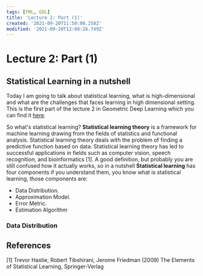 ```yaml
---
tags: [FML, GDL]
title: 'Lecture 2: Part (1)'
created: '2021-09-20T11:50:00.258Z'
modified: '2021-09-20T12:08:26.749Z'
---
```


# Lecture 2: Part (1)

## Statistical Learning in a nutshell

Today I am going to talk about statistical learning, what is high-dimensional and what are the challenges that faces learning in high dimensional setting. This is the first part of the lecture 2 in Geometric Deep Learning which you can find it [here](https://www.youtube.com/watch?v=pNks-HVVPcI). 

So what's statistical learning? **Statistical learning theory** is a framework for machine learning drawing from the fields of statistics and functional analysis. Statistical learning theory deals with the problem of finding a predictive function based on data. Statistical learning theory has led to successful applications in fields such as computer vision, speech recognition, and bioinformatics [1]. A good definition, but probably you are still confused how it actually works, so in a nutshell **Statistical learning** has four components if you understand them, you know what is statistical learning, those components are:

- Data Distribution.
- Approximation Model.
- Error Metric.
- Estimation Algorithm

### Data Distribution


## References
[1] Trevor Hastie, Robert Tibshirani, Jerome Friedman (2009) The Elements of Statistical Learning, Springer-Verlag
